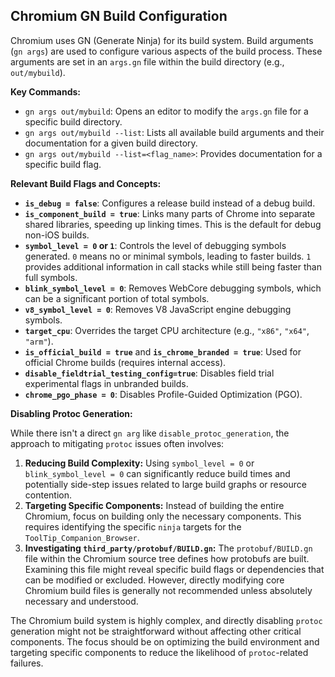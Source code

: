 ## Chromium GN Build Configuration

Chromium uses GN (Generate Ninja) for its build system. Build arguments (`gn args`) are used to configure various aspects of the build process. These arguments are set in an `args.gn` file within the build directory (e.g., `out/mybuild`).

**Key Commands:**

*   `gn args out/mybuild`: Opens an editor to modify the `args.gn` file for a specific build directory.
*   `gn args out/mybuild --list`: Lists all available build arguments and their documentation for a given build directory.
*   `gn args out/mybuild --list=<flag_name>`: Provides documentation for a specific build flag.

**Relevant Build Flags and Concepts:**

*   **`is_debug = false`**: Configures a release build instead of a debug build.
*   **`is_component_build = true`**: Links many parts of Chrome into separate shared libraries, speeding up linking times. This is the default for debug non-iOS builds.
*   **`symbol_level = 0` or `1`**: Controls the level of debugging symbols generated. `0` means no or minimal symbols, leading to faster builds. `1` provides additional information in call stacks while still being faster than full symbols.
*   **`blink_symbol_level = 0`**: Removes WebCore debugging symbols, which can be a significant portion of total symbols.
*   **`v8_symbol_level = 0`**: Removes V8 JavaScript engine debugging symbols.
*   **`target_cpu`**: Overrides the target CPU architecture (e.g., `"x86"`, `"x64"`, `"arm"`).
*   **`is_official_build = true`** and **`is_chrome_branded = true`**: Used for official Chrome builds (requires internal access).
*   **`disable_fieldtrial_testing_config=true`**: Disables field trial experimental flags in unbranded builds.
*   **`chrome_pgo_phase = 0`**: Disables Profile-Guided Optimization (PGO).

**Disabling Protoc Generation:**

While there isn't a direct `gn arg` like `disable_protoc_generation`, the approach to mitigating `protoc` issues often involves:

1.  **Reducing Build Complexity:** Using `symbol_level = 0` or `blink_symbol_level = 0` can significantly reduce build times and potentially side-step issues related to large build graphs or resource contention.
2.  **Targeting Specific Components:** Instead of building the entire Chromium, focus on building only the necessary components. This requires identifying the specific `ninja` targets for the `ToolTip_Companion_Browser`.
3.  **Investigating `third_party/protobuf/BUILD.gn`:** The `protobuf/BUILD.gn` file within the Chromium source tree defines how protobufs are built. Examining this file might reveal specific build flags or dependencies that can be modified or excluded. However, directly modifying core Chromium build files is generally not recommended unless absolutely necessary and understood.

The Chromium build system is highly complex, and directly disabling `protoc` generation might not be straightforward without affecting other critical components. The focus should be on optimizing the build environment and targeting specific components to reduce the likelihood of `protoc`-related failures.
